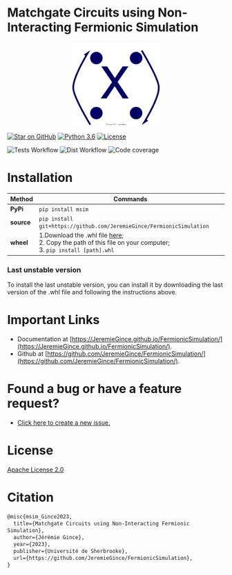 # Matchgate Circuits using Non-Interacting Fermionic Simulation

<div style="text-align:center"><img src="images/logo/Logo.svg" width="40%" /></div>

[![Star on GitHub](https://img.shields.io/github/stars/JeremieGince/FermionicSimulation.svg?style=social)](https://github.com/JeremieGince/FermionicSimulation/stargazers)
[![Python 3.6](https://img.shields.io/badge/python-3.9-blue.svg)](https://www.python.org/downloads/release/python-390/)
[![License](https://img.shields.io/badge/License-Apache_2.0-blue.svg)](LICENSE)

![Tests Workflow](https://github.com/JeremieGince/FermionicSimulation/actions/workflows/tests.yml/badge.svg)
![Dist Workflow](https://github.com/JeremieGince/FermionicSimulation/actions/workflows/build_dist.yml/badge.svg)
![Code coverage](https://raw.githubusercontent.com/JeremieGince/FermionicSimulation/coverage-badge/coverage.svg?raw=true)




# Installation

| Method     | Commands                                                                                                                                                                                  |
|------------|-------------------------------------------------------------------------------------------------------------------------------------------------------------------------------------------|
| **PyPi**   | `pip install msim`                                                                                                                                                                        |
| **source** | `pip install git+https://github.com/JeremieGince/FermionicSimulation`                                                                                                                     |
| **wheel**  | 1.Download the .whl file [here](https://github.com/JeremieGince/FermionicSimulation/tree/main/dist);<br> 2. Copy the path of this file on your computer; <br> 3. `pip install [path].whl` |


### Last unstable version
To install the last unstable version, you can install it by downloading the last version of the .whl file
and following the instructions above.



# Important Links
  - Documentation at [https://JeremieGince.github.io/FermionicSimulation/](https://JeremieGince.github.io/FermionicSimulation/).
  - Github at [https://github.com/JeremieGince/FermionicSimulation/](https://github.com/JeremieGince/FermionicSimulation/).




# Found a bug or have a feature request?
- [Click here to create a new issue.](https://github.com/JeremieGince/FermionicSimulation/issues/new)



# License
[Apache License 2.0](LICENSE)



# Citation
```
@misc{msim_Gince2023,
  title={Matchgate Circuits using Non-Interacting Fermionic Simulation},
  author={Jérémie Gince},
  year={2023},
  publisher={Université de Sherbrooke},
  url={https://github.com/JeremieGince/FermionicSimulation},
}
```

